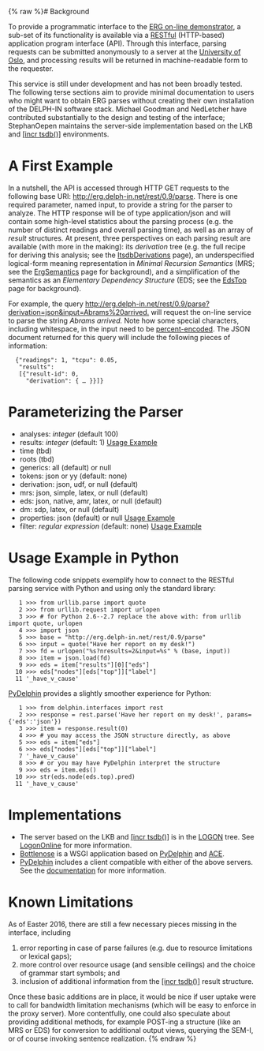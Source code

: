 {% raw %}# Background

To provide a programmatic interface to the [ERG on-line
demonstrator](http://erg.delph-in.net/), a sub-set of its functionality
is available via a
[RESTful](https://en.wikipedia.org/wiki/Representational_state_transfer)
(HTTP-based) application program interface (API). Through this
interface, parsing requests can be submitted anonymously to a server at
the [University of
Oslo](http://www.mn.uio.no/ifi/english/research/groups/ltg/), and
processing results will be returned in machine-readable form to the
requester.

This service is still under development and has not been broadly tested.
The following terse sections aim to provide minimal documentation to
users who might want to obtain ERG parses without creating their own
installation of the DELPH-IN software stack. Michael Goodman and
NedLetcher have contributed substantially to the design
and testing of the interface; StephanOepen maintains the
server-side implementation based on the LKB and [\[incr
tsdb()\]](http://www.delph-in.net/itsdb) environments.

# A First Example

In a nutshell, the API is accessed through HTTP GET requests to the
following base URI: http://erg.delph-in.net/rest/0.9/parse. There is one
required parameter, named input, to provide a string for the parser to
analyze. The HTTP response will be of type application/json and will
contain some high-level statistics about the parsing process (e.g. the
number of distinct readings and overall parsing time), as well as an
array of *result* structures. At present, three perspectives on each
parsing result are available (with more in the making): its *derivation*
tree (e.g. the full recipe for deriving this analysis; see the
[ItsdbDerivations](https://delph-in.github.io/docs/tools/ItsdbDerivations) page), an underspecified
logical-form meaning representation in *Minimal Recursion Semantics*
(MRS; see the [ErgSemantics](https://delph-in.github.io/docs/erg/ErgSemantics) page for background), and a
simplification of the semantics as an *Elementary Dependency Structure*
(EDS; see the [EdsTop](https://delph-in.github.io/docs/tools/EdsTop) page for background).

For example, the query
<http://erg.delph-in.net/rest/0.9/parse?derivation=json&input=Abrams%20arrived.>
will request the on-line service to parse the string *Abrams arrived.*
Note how some special characters, including whitespace, in the input
need to be
[percent-encoded](https://en.wikipedia.org/wiki/Percent-encoding). The
JSON document returned for this query will include the following pieces
of information:

      {"readings": 1, "tcpu": 0.05,
       "results":
       [{"result-id": 0,
         "derivation": { … }}]}

# Parameterizing the Parser

- analyses: *integer* (default 100)
- results: *integer* (default: 1) [Usage
Example](http://erg.delph-in.net/rest/0.9/parse?results=2&input=Abrams%20ate%20pizza%20with%20tuna.)
- time (tbd)
- roots (tbd)
- generics: all (default) or null
- tokens: json or yy (default: none)
- derivation: json, udf, or null (default)
- mrs: json, simple, latex, or null (default)
- eds: json, native, amr, latex, or null (default)
- dm: sdp, latex, or null (default)
- properties: json (default) or null [Usage
Example](http://erg.delph-in.net/rest/0.9/parse?properties=null&input=Abrams%20arrived.)
- filter: *regular expression* (default: none) [Usage
Example](http://erg.delph-in.net/rest/0.9/parse?filter=%5E%5B%5E_%5D.%2A_q%24%7C%5Efocus_d%24%7C%5Eparg_d%24&input=Pizza,%20Abrams%20ate.)

# Usage Example in Python

The following code snippets exemplify how to connect to the RESTful
parsing service with Python and using only the standard library:

```
   1 >>> from urllib.parse import quote
   2 >>> from urllib.request import urlopen
   3 >>> # for Python 2.6--2.7 replace the above with: from urllib import quote, urlopen
   4 >>> import json
   5 >>> base = "http://erg.delph-in.net/rest/0.9/parse"
   6 >>> input = quote("Have her report on my desk!")
   7 >>> fd = urlopen("%s?nresults=2&input=%s" % (base, input))
   8 >>> item = json.load(fd)
   9 >>> eds = item["results"][0]["eds"]
  10 >>> eds["nodes"][eds["top"]]["label"]
  11 '_have_v_cause'
```

[PyDelphin](https://delph-in.github.io/docs/tools/PyDelphinTop) provides a slightly smoother experience for
Python:

```
   1 >>> from delphin.interfaces import rest
   2 >>> response = rest.parse('Have her report on my desk!', params={'eds':'json'})
   3 >>> item = response.result(0)
   4 >>> # you may access the JSON structure directly, as above
   5 >>> eds = item["eds"]
   6 >>> eds["nodes"][eds["top"]]["label"]
   7 '_have_v_cause'
   8 >>> # or you may have PyDelphin interpret the structure
   9 >>> eds = item.eds()
  10 >>> str(eds.node(eds.top).pred)
  11 '_have_v_cause'
```

# Implementations

- The server based on the LKB and [\[incr
tsdb()\]](http://www.delph-in.net/itsdb) is in the [LOGON](https://delph-in.github.io/docs/tools/LogonTop)
tree. See [LogonOnline](https://delph-in.github.io/docs/tools/LogonOnline) for more information.
- [Bottlenose](https://github.com/delph-in/bottlenose) is a WSGI
application based on [PyDelphin](https://delph-in.github.io/docs/tools/PyDelphinTop) and [ACE](https://delph-in.github.io/docs/tools/AceTop).
- [PyDelphin](https://delph-in.github.io/docs/tools/PyDelphinTop) includes a client compatible with either of
the above servers. See the
[documentation](https://pydelphin.readthedocs.io/en/latest/api/delphin.interfaces.rest.html)
for more information.

# Known Limitations

As of Easter 2016, there are still a few necessary pieces missing in the
interface, including

1. error reporting in case of parse failures (e.g. due to resource
limitations or lexical gaps);
2. more control over resource usage (and sensible ceilings) and the
choice of grammar start symbols; and
3. inclusion of additional information from the [\[incr
tsdb()\]](http://www.delph-in.net/itsdb) result structure.

Once these basic additions are in place, it would be nice if user uptake
were to call for bandwidth limitation mechanisms (which will be easy to
enforce in the proxy server). More contentfully, one could also
speculate about providing additional methods, for example POST-ing a
structure (like an MRS or EDS) for conversion to additional output
views, querying the SEM-I, or of course invoking sentence realization.
<update date omitted for speed>{% endraw %}
